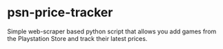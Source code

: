 # psn-price-tracker
Simple web-scraper based python script that allows you add games from the Playstation Store and track their latest prices.
